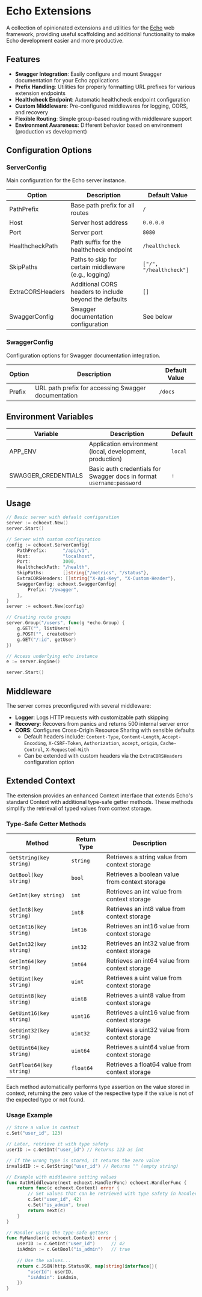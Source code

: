 # Echo Extensions

A collection of opinionated extensions and utilities for the [Echo](https://echo.labstack.com/) web framework, providing useful scaffolding and additional functionality to make Echo development easier and more productive.

## Features

- **Swagger Integration**: Easily configure and mount Swagger documentation for your Echo applications
- **Prefix Handling**: Utilities for properly formatting URL prefixes for various extension endpoints
- **Healthcheck Endpoint**: Automatic healthcheck endpoint configuration
- **Custom Middleware**: Pre-configured middlewares for logging, CORS, and recovery
- **Flexible Routing**: Simple group-based routing with middleware support
- **Environment Awareness**: Different behavior based on environment (production vs development)

## Configuration Options

### ServerConfig

Main configuration for the Echo server instance.

| Option | Description | Default Value |
|--------|-------------|---------------|
| PathPrefix | Base path prefix for all routes | `/` |
| Host | Server host address | `0.0.0.0` |
| Port | Server port | `8080` |
| HealthcheckPath | Path suffix for the healthcheck endpoint | `/healthcheck` |
| SkipPaths | Paths to skip for certain middleware (e.g., logging) | `["/", "/healthcheck"]` |
| ExtraCORSHeaders | Additional CORS headers to include beyond the defaults | `[]` |
| SwaggerConfig | Swagger documentation configuration | See below |

### SwaggerConfig

Configuration options for Swagger documentation integration.

| Option | Description | Default Value |
|--------|-------------|---------------|
| Prefix | URL path prefix for accessing Swagger documentation | `/docs` |

## Environment Variables

| Variable | Description | Default |
|----------|-------------|---------|
| APP_ENV | Application environment (local, development, production) | `local` |
| SWAGGER_CREDENTIALS | Basic auth credentials for Swagger docs in format `username:password` | `:` |

## Usage

```go
// Basic server with default configuration
server := echoext.New()
server.Start()

// Server with custom configuration
config := echoext.ServerConfig{
    PathPrefix:      "/api/v1",
    Host:            "localhost",
    Port:            3000,
    HealthcheckPath: "/health",
    SkipPaths:       []string{"/metrics", "/status"},
    ExtraCORSHeaders: []string{"X-Api-Key", "X-Custom-Header"},
    SwaggerConfig: echoext.SwaggerConfig{
        Prefix: "/swagger",
    },
}
server := echoext.New(config)

// Creating route groups
server.Group("/users", func(g *echo.Group) {
    g.GET("", listUsers)
    g.POST("", createUser)
    g.GET("/:id", getUser)
})

// Access underlying echo instance
e := server.Engine()

server.Start()
```

## Middleware

The server comes preconfigured with several middleware:

- **Logger**: Logs HTTP requests with customizable path skipping
- **Recovery**: Recovers from panics and returns 500 internal server error
- **CORS**: Configures Cross-Origin Resource Sharing with sensible defaults
  - Default headers include: `Content-Type`, `Content-Length`, `Accept-Encoding`, `X-CSRF-Token`, `Authorization`, `accept`, `origin`, `Cache-Control`, `X-Requested-With`
  - Can be extended with custom headers via the `ExtraCORSHeaders` configuration option

## Extended Context

The extension provides an enhanced Context interface that extends Echo's standard Context with additional type-safe getter methods. These methods simplify the retrieval of typed values from context storage.

### Type-Safe Getter Methods

| Method | Return Type | Description |
|--------|-------------|-------------|
| `GetString(key string)` | `string` | Retrieves a string value from context storage |
| `GetBool(key string)` | `bool` | Retrieves a boolean value from context storage |
| `GetInt(key string)` | `int` | Retrieves an int value from context storage |
| `GetInt8(key string)` | `int8` | Retrieves an int8 value from context storage |
| `GetInt16(key string)` | `int16` | Retrieves an int16 value from context storage |
| `GetInt32(key string)` | `int32` | Retrieves an int32 value from context storage |
| `GetInt64(key string)` | `int64` | Retrieves an int64 value from context storage |
| `GetUint(key string)` | `uint` | Retrieves a uint value from context storage |
| `GetUint8(key string)` | `uint8` | Retrieves a uint8 value from context storage |
| `GetUint16(key string)` | `uint16` | Retrieves a uint16 value from context storage |
| `GetUint32(key string)` | `uint32` | Retrieves a uint32 value from context storage |
| `GetUint64(key string)` | `uint64` | Retrieves a uint64 value from context storage |
| `GetFloat64(key string)` | `float64` | Retrieves a float64 value from context storage |

Each method automatically performs type assertion on the value stored in context, returning the zero value of the respective type if the value is not of the expected type or not found.

### Usage Example

```go
// Store a value in context
c.Set("user_id", 123)

// Later, retrieve it with type safety
userID := c.GetInt("user_id") // Returns 123 as int

// If the wrong type is stored, it returns the zero value
invalidID := c.GetString("user_id") // Returns "" (empty string)

// Example with middleware setting values
func AuthMiddleware(next echoext.HandlerFunc) echoext.HandlerFunc {
    return func(c echoext.Context) error {
        // Set values that can be retrieved with type safety in handlers
        c.Set("user_id", 42)
        c.Set("is_admin", true)
        return next(c)
    }
}

// Handler using the type-safe getters
func MyHandler(c echoext.Context) error {
    userID := c.GetInt("user_id")      // 42
    isAdmin := c.GetBool("is_admin")   // true
    
    // Use the values...
    return c.JSON(http.StatusOK, map[string]interface{}{
        "userId": userID,
        "isAdmin": isAdmin,
    })
}
```



